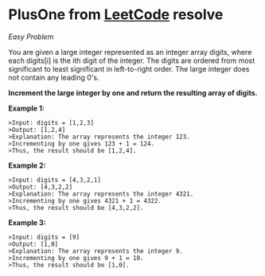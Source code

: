 # PlusOne from [LeetCode](https://leetcode.com/problems/plus-one/description/) resolve

_Easy Problem_

You are given a large integer represented as an integer array digits, where each digits[i] is the ith digit of the integer. The digits are ordered from most significant to least significant in left-to-right order. The large integer does not contain any leading 0's.

**Increment the large integer by one and return the resulting array of digits.**

 

**Example 1:**
````
>Input: digits = [1,2,3]
>Output: [1,2,4]
>Explanation: The array represents the integer 123.
>Incrementing by one gives 123 + 1 = 124.
>Thus, the result should be [1,2,4].
````
**Example 2:**
````
>Input: digits = [4,3,2,1]
>Output: [4,3,2,2]
>Explanation: The array represents the integer 4321.
>Incrementing by one gives 4321 + 1 = 4322.
>Thus, the result should be [4,3,2,2].
````
**Example 3:**
````
>Input: digits = [9]
>Output: [1,0]
>Explanation: The array represents the integer 9.
>Incrementing by one gives 9 + 1 = 10.
>Thus, the result should be [1,0].
```` 
